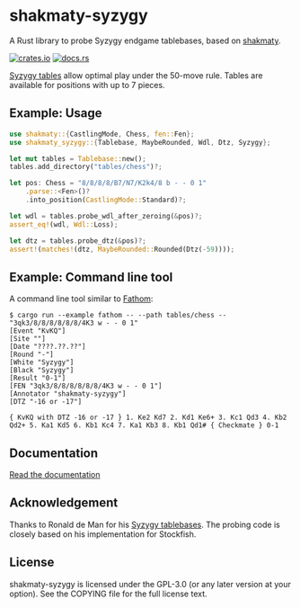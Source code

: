 shakmaty-syzygy
===============

A Rust library to probe Syzygy endgame tablebases, based on [shakmaty](https://github.com/niklasf/shakmaty).

[![crates.io](https://img.shields.io/crates/v/shakmaty-syzygy.svg)](https://crates.io/crates/shakmaty-syzygy)
[![docs.rs](https://docs.rs/shakmaty-syzygy/badge.svg)](https://docs.rs/shakmaty-syzygy)

[Syzygy tables](https://syzygy-tables.info/#syzygy) allow optimal play under
the 50-move rule. Tables are available for positions with up to 7 pieces.

Example: Usage
--------------

```rust
use shakmaty::{CastlingMode, Chess, fen::Fen};
use shakmaty_syzygy::{Tablebase, MaybeRounded, Wdl, Dtz, Syzygy};

let mut tables = Tablebase::new();
tables.add_directory("tables/chess")?;

let pos: Chess = "8/8/8/8/B7/N7/K2k4/8 b - - 0 1"
    .parse::<Fen>()?
    .into_position(CastlingMode::Standard)?;

let wdl = tables.probe_wdl_after_zeroing(&pos)?;
assert_eq!(wdl, Wdl::Loss);

let dtz = tables.probe_dtz(&pos)?;
assert!(matches!(dtz, MaybeRounded::Rounded(Dtz(-59))));
```

Example: Command line tool
--------------------------

A command line tool similar to [Fathom](https://github.com/basil00/Fathom):

```
$ cargo run --example fathom -- --path tables/chess -- "3qk3/8/8/8/8/8/8/4K3 w - - 0 1"
[Event "KvKQ"]
[Site ""]
[Date "????.??.??"]
[Round "-"]
[White "Syzygy"]
[Black "Syzygy"]
[Result "0-1"]
[FEN "3qk3/8/8/8/8/8/8/4K3 w - - 0 1"]
[Annotator "shakmaty-syzygy"]
[DTZ "-16 or -17"]

{ KvKQ with DTZ -16 or -17 } 1. Ke2 Kd7 2. Kd1 Ke6+ 3. Kc1 Qd3 4. Kb2 Qd2+ 5. Ka1 Kd5 6. Kb1 Kc4 7. Ka1 Kb3 8. Kb1 Qd1# { Checkmate } 0-1
```

Documentation
-------------

[Read the documentation](https://docs.rs/shakmaty-syzygy)

Acknowledgement
---------------

Thanks to Ronald de Man for his [Syzygy tablebases](https://github.com/syzygy1/tb).
The probing code is closely based on his implementation for Stockfish.

License
-------

shakmaty-syzygy is licensed under the GPL-3.0 (or any later version at your
option). See the COPYING file for the full license text.
